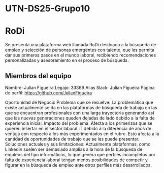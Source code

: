 # UTN-DS25-Grupo10
# RoDi

Se presenta una plataforma web llamada RoDi destinada a la búsqueda de empleo y selección de personas emergentes con talento, que les permita dar sus primeros pasos en el mundo laboral, recibiendo recomendaciones personalizadas y asesoramiento en el proceso de búsqueda.

## Miembros del equipo


Nombre: Julian Figueira
Legajo: 33369
Alias Slack: Julian Figueira
Pagina de perfil: https://github.com/JulianFigueira

Oportunidad de Negocio
Problema que se resuelve: La problemática que existe actualmente se da en
las plataformas de búsqueda de trabajo en las que se encuentran
profesionales con una larga trayectoria generando así que las nuevas
generaciones queden dejadas de lado debido a la falta de experiencia inicial.
Impacto del problema: Afecta a los primerizos que se quieren insertar en el
sector laboral IT debido a la diferencia de años de ventaja con respecto a los
más experimentados en el rubro. Esto afecta a la cantidad de oportunidades
de trabajo que se les puede presentar.
Soluciones actuales y sus limitaciones: Actualmente plataformas, como
Linkedin suelen ser demasiado amplias a la hora de la búsqueda de empleos
del tipo informáticos, lo que genera que perfiles incompletos por falta de
experiencia laboral tengan menos posibilidades de competir y figurar en la
búsqueda de empleo ante otros perfiles más desarrollados.
